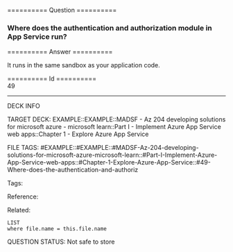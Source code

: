 ========== Question ==========  

### Where does the authentication and authorization module in App Service run?  

========== Answer ==========  

It runs in the same sandbox as your application code.

========== Id ==========  
49

---

DECK INFO

TARGET DECK: EXAMPLE::EXAMPLE::MADSF - Az 204 developing solutions for microsoft azure - microsoft learn::Part I - Implement Azure App Service web apps::Chapter 1 - Explore Azure App Service

FILE TAGS: #EXAMPLE::#EXAMPLE::#MADSF-Az-204-developing-solutions-for-microsoft-azure-microsoft-learn::#Part-I-Implement-Azure-App-Service-web-apps::#Chapter-1-Explore-Azure-App-Service::#49-Where-does-the-authentication-and-authoriz

Tags:

Reference:

Related:

```dataview
LIST
where file.name = this.file.name
```

QUESTION STATUS: Not safe to store
